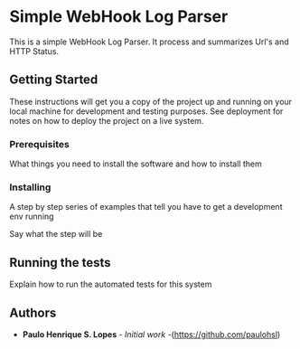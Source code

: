 # Simple WebHook Log Parser

This is a simple WebHook Log Parser. It process and summarizes Url's and HTTP Status.

## Getting Started

These instructions will get you a copy of the project up and running on your local machine for development and testing purposes. See deployment for notes on how to deploy the project on a live system.

### Prerequisites

What things you need to install the software and how to install them

### Installing

A step by step series of examples that tell you have to get a development env running

Say what the step will be

## Running the tests

Explain how to run the automated tests for this system


## Authors

* **Paulo Henrique S. Lopes** - *Initial work* -(https://github.com/paulohsl)
